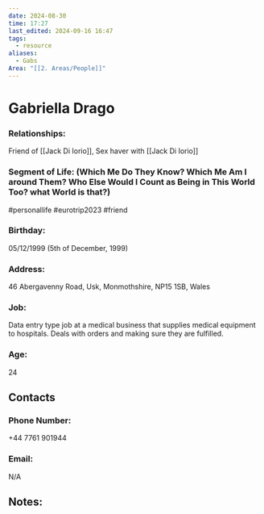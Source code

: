 ```yaml
---
date: 2024-08-30
time: 17:27
last_edited: 2024-09-16 16:47
tags:
  - resource
aliases:
  - Gabs
Area: "[[2. Areas/People]]"
---
```

# Gabriella Drago

### Relationships:
Friend of [[Jack Di Iorio]], Sex haver with [[Jack Di Iorio]]

### Segment of Life: (Which Me Do They Know? Which Me Am I around Them? Who Else Would I Count as Being in This World Too? what World is that?)
#personallife #eurotrip2023 #friend
### Birthday:
05/12/1999 (5th of December, 1999)

### Address:
46 Abergavenny Road, Usk, Monmothshire, NP15 1SB, Wales

### Job:
Data entry type job at a medical business that supplies medical equipment to hospitals. Deals with orders and making sure they are fulfilled.

### Age:
24

## Contacts
### Phone Number:
+44 7761 901944

### Email:
N/A

## Notes:
